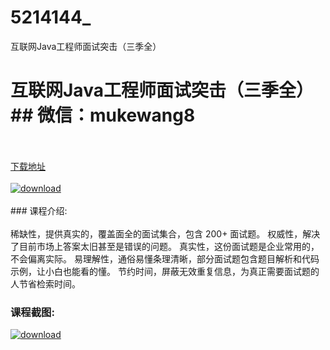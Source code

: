 # 5214144_
互联网Java工程师面试突击（三季全）
# 互联网Java工程师面试突击（三季全）## 微信：mukewang8
<br/></br>[下载地址](http://www.36tz.cn/article/5214144 "下载地址")
<br/></br>[![download](http://36tz.cn/muke_img/2020_06_1-123-300x191.png "下载地址")](http://www.36tz.cn/article/5214144 "下载地址")
<br/></br>### 课程介绍:<br/></br>稀缺性，提供真实的，覆盖面全的面试集合，包含 200+ 面试题。
权威性，解决了目前市场上答案太旧甚至是错误的问题。
真实性，这份面试题是企业常用的，不会偏离实际。
易理解性，通俗易懂条理清晰，部分面试题包含题目解析和代码示例，让小白也能看的懂。
节约时间，屏蔽无效重复信息，为真正需要面试题的人节省检索时间。

### 课程截图:
[![download](http://36tz.cn/muke_img/2020_06_2-138.png "下载地址")](http://www.36tz.cn/article/5214144 "下载地址")
